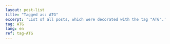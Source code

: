 ```yaml
---
layout: post-list
title: "Tagged as: ATG"
excerpt: 'List of all posts, which were decorated with the tag "ATG".'  
tag: ATG
lang: en
ref: tag-ATG
---
```

